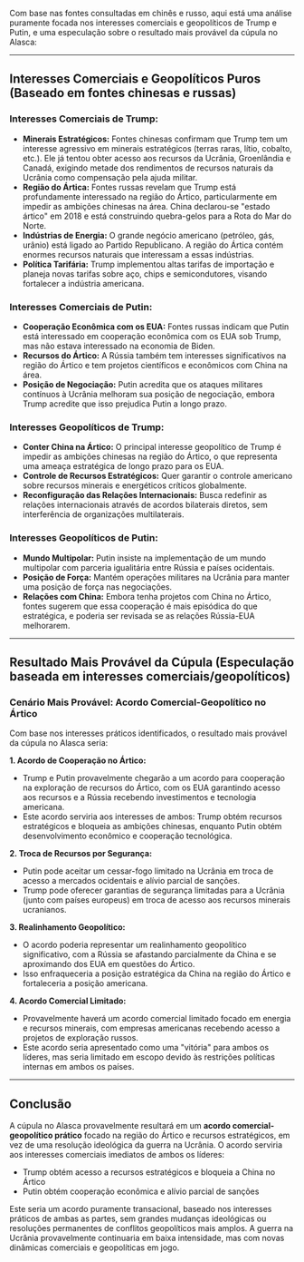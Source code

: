 

























Com base nas fontes consultadas em chinês e russo, aqui está uma análise puramente focada nos interesses comerciais e geopolíticos de Trump e Putin, e uma especulação sobre o resultado mais provável da cúpula no Alasca:

---

## **Interesses Comerciais e Geopolíticos Puros (Baseado em fontes chinesas e russas)**

### **Interesses Comerciais de Trump:**
- **Minerais Estratégicos:** Fontes chinesas confirmam que Trump tem um interesse agressivo em minerais estratégicos (terras raras, lítio, cobalto, etc.). Ele já tentou obter acesso aos recursos da Ucrânia, Groenlândia e Canadá, exigindo metade dos rendimentos de recursos naturais da Ucrânia como compensação pela ajuda militar.
- **Região do Ártica:** Fontes russas revelam que Trump está profundamente interessado na região do Ártico, particularmente em impedir as ambições chinesas na área. China declarou-se "estado ártico" em 2018 e está construindo quebra-gelos para a Rota do Mar do Norte.
- **Indústrias de Energia:** O grande negócio americano (petróleo, gás, urânio) está ligado ao Partido Republicano. A região do Ártica contém enormes recursos naturais que interessam a essas indústrias.
- **Política Tarifária:** Trump implementou altas tarifas de importação e planeja novas tarifas sobre aço, chips e semicondutores, visando fortalecer a indústria americana.

### **Interesses Comerciais de Putin:**
- **Cooperação Econômica com os EUA:** Fontes russas indicam que Putin está interessado em cooperação econômica com os EUA sob Trump, mas não estava interessado na economia de Biden.
- **Recursos do Ártico:** A Rússia também tem interesses significativos na região do Ártico e tem projetos científicos e econômicos com China na área.
- **Posição de Negociação:** Putin acredita que os ataques militares contínuos à Ucrânia melhoram sua posição de negociação, embora Trump acredite que isso prejudica Putin a longo prazo.

### **Interesses Geopolíticos de Trump:**
- **Conter China na Ártico:** O principal interesse geopolítico de Trump é impedir as ambições chinesas na região do Ártico, o que representa uma ameaça estratégica de longo prazo para os EUA.
- **Controle de Recursos Estratégicos:** Quer garantir o controle americano sobre recursos minerais e energéticos críticos globalmente.
- **Reconfiguração das Relações Internacionais:** Busca redefinir as relações internacionais através de acordos bilaterais diretos, sem interferência de organizações multilaterais.

### **Interesses Geopolíticos de Putin:**
- **Mundo Multipolar:** Putin insiste na implementação de um mundo multipolar com parceria igualitária entre Rússia e países ocidentais.
- **Posição de Força:** Mantém operações militares na Ucrânia para manter uma posição de força nas negociações.
- **Relações com China:** Embora tenha projetos com China no Ártico, fontes sugerem que essa cooperação é mais episódica do que estratégica, e poderia ser revisada se as relações Rússia-EUA melhorarem.

---

## **Resultado Mais Provável da Cúpula (Especulação baseada em interesses comerciais/geopolíticos)**

### **Cenário Mais Provável: Acordo Comercial-Geopolítico no Ártico**

Com base nos interesses práticos identificados, o resultado mais provável da cúpula no Alasca seria:

**1. Acordo de Cooperação no Ártico:**
- Trump e Putin provavelmente chegarão a um acordo para cooperação na exploração de recursos do Ártico, com os EUA garantindo acesso aos recursos e a Rússia recebendo investimentos e tecnologia americana.
- Este acordo serviria aos interesses de ambos: Trump obtém recursos estratégicos e bloqueia as ambições chinesas, enquanto Putin obtém desenvolvimento econômico e cooperação tecnológica.

**2. Troca de Recursos por Segurança:**
- Putin pode aceitar um cessar-fogo limitado na Ucrânia em troca de acesso a mercados ocidentais e alívio parcial de sanções.
- Trump pode oferecer garantias de segurança limitadas para a Ucrânia (junto com países europeus) em troca de acesso aos recursos minerais ucranianos.

**3. Realinhamento Geopolítico:**
- O acordo poderia representar um realinhamento geopolítico significativo, com a Rússia se afastando parcialmente da China e se aproximando dos EUA em questões do Ártico.
- Isso enfraqueceria a posição estratégica da China na região do Ártico e fortaleceria a posição americana.

**4. Acordo Comercial Limitado:**
- Provavelmente haverá um acordo comercial limitado focado em energia e recursos minerais, com empresas americanas recebendo acesso a projetos de exploração russos.
- Este acordo seria apresentado como uma "vitória" para ambos os líderes, mas seria limitado em escopo devido às restrições políticas internas em ambos os países.

---

## **Conclusão**

A cúpula no Alasca provavelmente resultará em um **acordo comercial-geopolítico prático** focado na região do Ártico e recursos estratégicos, em vez de uma resolução ideológica da guerra na Ucrânia. O acordo serviria aos interesses comerciais imediatos de ambos os líderes:

- Trump obtém acesso a recursos estratégicos e bloqueia a China no Ártico
- Putin obtém cooperação econômica e alívio parcial de sanções

Este seria um acordo puramente transacional, baseado nos interesses práticos de ambas as partes, sem grandes mudanças ideológicas ou resoluções permanentes de conflitos geopolíticos mais amplos. A guerra na Ucrânia provavelmente continuaria em baixa intensidade, mas com novas dinâmicas comerciais e geopolíticas em jogo.